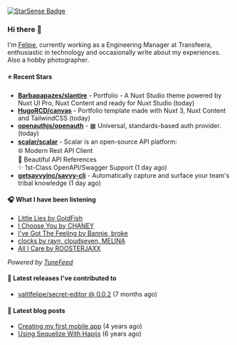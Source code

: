 <a href="https://starsense.app/developer-types" target="_blank"><img src="https://starsense.app/api/badge/?user=valtlfelipe" alt="StarSense Badge"></a>

### Hi there 👋

I'm [Felipe](https://felipevm.com), currently working as a Engineering Manager at Transfeera, enthusiastic in technology and occasionally write about my experiences. Also a hobby photographer.

#### ⭐ Recent Stars
- **[Barbapapazes/slantire](https://github.com/Barbapapazes/slantire)** - Portfolio - A Nuxt Studio theme powered by Nuxt UI Pro, Nuxt Content and ready for Nuxt Studio (today)
- **[HugoRCD/canvas](https://github.com/HugoRCD/canvas)** - Portfolio template made with Nuxt 3, Nuxt Content and TailwindCSS (today)
- **[openauthjs/openauth](https://github.com/openauthjs/openauth)** - ▦ Universal, standards-based auth provider. (today)
- **[scalar/scalar](https://github.com/scalar/scalar)** - Scalar is an open-source API platform:　　　　　　　　　　　　　　　　　　　　　　　　　　　　　　　　　　　　　　　🌐 Modern Rest API Client　　　　　　　　　　　　　　　　　　　　　　　　　　　　　　　　　　　　　　　　📖 Beautiful API References　　　　　　　　　　　　　　　　　　　　　　　　　　　　　　　　　　　　　　　　✨ 1st-Class OpenAPI/Swagger Support (1 day ago)
- **[getsavvyinc/savvy-cli](https://github.com/getsavvyinc/savvy-cli)** - Automatically capture and surface your team&#39;s tribal knowledge (1 day ago)

#### 🎧 What I have been listening
- [Little Lies by GoldFish](https://open.spotify.com/track/56f7rAwNVbANZjLvWqiQE0)
- [I Choose You by CHANEY](https://open.spotify.com/track/6pciypwNijdOfdZG93mZ5I)
- [I&#39;ve Got The Feeling by Bannie, broke](https://open.spotify.com/track/3d0MXpx0Rm6AKohySUfudA)
- [clocks by rayn, cloudseven, MELINA](https://open.spotify.com/track/1XYblIVQWnsc0BjTsOiKSV)
- [All I Care by ROOSTERJAXX](https://open.spotify.com/track/4HyZnGKV3SKCJtEOnnigng)

_Powered by [TuneFeed](https://tunefeed.app?ref=valtlfelipe-gh-profile)_ 

#### 🚀 Latest releases I've contributed to


- [valtlfelipe/secret-editor @ 0.0.2](https://github.com/valtlfelipe/secret-editor/releases/tag/0.0.2) (7 months ago)

#### 📄 Latest blog posts
- [Creating my first mobile app](https://felipevm.com/posts/creating-my-first-mobile-app/) (4 years ago)
- [Using Sequelize With Hapijs](https://felipevm.com/posts/using-sequelize-with-hapijs/) (6 years ago)
